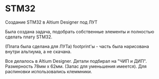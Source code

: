 # STM32
 Создание STM32 в Altium Designer под ЛУТ

Была создана задача, подобрать собственные элементы и полностью сделать плату STM32.

(Плата была сделана для ЛУТа)
footprint'ы - часть была нарисована внутри альтиума, а не скачана.

Все делалось в Altium Designer. Детали подбирал на "ЧИП и ДИП".
Размерность 78мм x 62мм. (Запас для уменьшения имеется).
Для распиновки использовались клеммники.  
